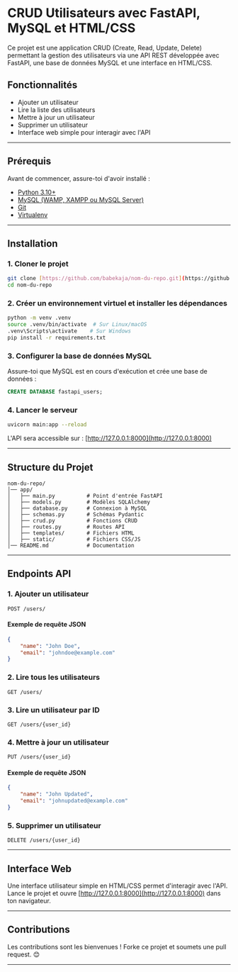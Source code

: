 # CRUD Utilisateurs avec FastAPI, MySQL et HTML/CSS

Ce projet est une application CRUD (Create, Read, Update, Delete) permettant la gestion des utilisateurs via une API REST développée avec FastAPI, une base de données MySQL et une interface en HTML/CSS.

## Fonctionnalités
- Ajouter un utilisateur
- Lire la liste des utilisateurs
- Mettre à jour un utilisateur
- Supprimer un utilisateur
- Interface web simple pour interagir avec l'API

---

## Prérequis
Avant de commencer, assure-toi d'avoir installé :
- [Python 3.10+](https://www.python.org/downloads/)
- [MySQL (WAMP, XAMPP ou MySQL Server)](https://dev.mysql.com/downloads/)
- [Git](https://git-scm.com/)
- [Virtualenv](https://virtualenv.pypa.io/en/latest/)

---

## Installation

### 1. Cloner le projet
```sh
git clone [https://github.com/babekaja/nom-du-repo.git](https://github.com/babekaja/CRUD-avec-FASTAPI.git)
cd nom-du-repo
```

### 2. Créer un environnement virtuel et installer les dépendances
```sh
python -m venv .venv
source .venv/bin/activate  # Sur Linux/macOS
.venv\Scripts\activate    # Sur Windows
pip install -r requirements.txt
```

### 3. Configurer la base de données MySQL

Assure-toi que MySQL est en cours d'exécution et crée une base de données :
```sql
CREATE DATABASE fastapi_users;
```

### 4. Lancer le serveur
```sh
uvicorn main:app --reload
```
L'API sera accessible sur : [http://127.0.0.1:8000](http://127.0.0.1:8000)

---

## Structure du Projet
```
nom-du-repo/
│── app/
│   ├── main.py          # Point d'entrée FastAPI
│   ├── models.py        # Modèles SQLAlchemy
│   ├── database.py      # Connexion à MySQL
│   ├── schemas.py       # Schémas Pydantic
│   ├── crud.py          # Fonctions CRUD
│   ├── routes.py        # Routes API
│   ├── templates/       # Fichiers HTML
│   ├── static/          # Fichiers CSS/JS
│── README.md            # Documentation
```

---

## Endpoints API

### 1. Ajouter un utilisateur
```http
POST /users/
```
#### Exemple de requête JSON
```json
{
    "name": "John Doe",
    "email": "johndoe@example.com"
}
```

### 2. Lire tous les utilisateurs
```http
GET /users/
```

### 3. Lire un utilisateur par ID
```http
GET /users/{user_id}
```

### 4. Mettre à jour un utilisateur
```http
PUT /users/{user_id}
```
#### Exemple de requête JSON
```json
{
    "name": "John Updated",
    "email": "johnupdated@example.com"
}
```

### 5. Supprimer un utilisateur
```http
DELETE /users/{user_id}
```

---

## Interface Web
Une interface utilisateur simple en HTML/CSS permet d'interagir avec l'API.
Lance le projet et ouvre [http://127.0.0.1:8000](http://127.0.0.1:8000) dans ton navigateur.

---

## Contributions
Les contributions sont les bienvenues ! Forke ce projet et soumets une pull request. 😊

---

